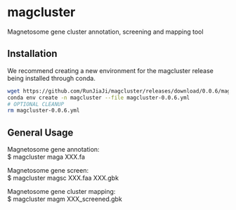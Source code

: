 # magcluster
Magnetosome gene cluster annotation, screening and mapping tool
## Installation
We recommend creating a new environment for the magcluster release being installed through conda.
```bash
wget https://github.com/RunJiaJi/magcluster/releases/download/0.0.6/magcluster-0.0.6.yml
conda env create -n magcluster --file magcluster-0.0.6.yml
# OPTIONAL CLEANUP
rm magcluster-0.0.6.yml
```

## General Usage
Magnetosome gene annotation:  
  $ magcluster maga XXX.fa  
  
Magnetosome gene screen:  
  $ magcluster magsc XXX.faa XXX.gbk  
  
Magnetosome gene cluster mapping:  
  $ magcluster magm XXX_screened.gbk

